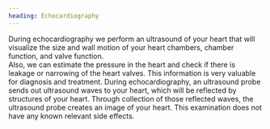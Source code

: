 ```yaml
---
heading: Echocardiography
---
```


During echocardiography we perform an ultrasound of your heart that will visualize the size and wall motion of your heart 
chambers, chamber function, and valve function.   
Also, we can estimate the pressure in the heart and check if there is leakage or narrowing of the heart valves.
This information is very valuable for diagnosis and treatment.
During echocardiography, an ultrasound probe sends out ultrasound waves to your heart, which will be reflected by 
structures of your heart.
Through collection of those reflected waves, the ultrasound probe creates an image of your heart.
This examination does not have any known relevant side effects.  